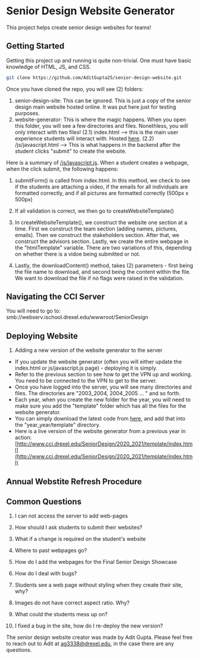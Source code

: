# Senior Design Website Generator
This project helps create senior design websites for teams!

## Getting Started 

Getting this project up and running is quite non-trivial. One must have basic knowledge of HTML, JS, and CSS. 

```bash
git clone https://github.com/AditGupta25/senior-design-website.git
```

Once you have cloned the repo, you will see (2) folders:
1) senior-design-site: This can be ignored. This is just a copy of the senior design main website hosted online. It was put here just for testing purposes.
2) website-generator: This is where the magic happens. When you open this folder, you will see a few directories and files. Nonethless, you will only interact with two files! 
    (2.1) index.html --> this is the main user experience students will interact with. Hosted [here](http://www.cci.drexel.edu/SeniorDesign/2020_2021/template/index.html?fbclid=IwAR1lyYtR4I0iD-KxFC1Sb9SZNxagq29t9NNb8rZBuVnlnZediDvzosq1IDA).
    (2.2) /js/javascript.html --> This is what happens in the backend after the student clicks "submit" to create the website. 


Here is a summary of [/js/javascript.js](https://github.com/AditGupta25/senior-design-website/blob/develop/website-generator/js/javascript.js). When a student creates a webpage, when the click submit, the following happens: 
1) submitForm() is called from index.html. In this method, we check to see if the students are attaching a video, if the emails for all individuals are formatted correctly, and if all pictures are formatted correctly (500px x 500px)

2) If all validation is correct, we then go to createWebsiteTemplate()

3) In createWebsiteTemplate(), we construct the website one section at a time. First we construct the team section (adding names, pictures, emails). Then we construct the stakeholders section. After that, we construct the advisors section. Lastly, we create the entire webpage in the "htmlTemplate" variable. There are two variations of this, depending on whether there is a vidoe being submitted or not. 

4) Lastly, the downloadContent() method, takes (2) parameters - first being the file name to download, and second being the content within the file. We want to download the file if no flags were raised in the validation.


## Navigating the CCI Server 

You will need to go to:
smb://webserv.ischool.drexel.edu/wwwroot/SeniorDesign 


## Deploying Website
<!-- In this section we will go over two types of deployments that you may have to deal with: -->
1) Adding a new version of the website generator to the server
- If you update the website generator (often you will either update the index.html or js/javascript.js page) - deploying it is simply. 
- Refer to the previous section to see how to get the VPN up and working. You need to be connected to the VPN to get to the server. 
- Once you have logged into the server, you will see many directories and files. The directories are "2003_2004, 2004_2005 ... " and so forth. 
- Each year, when you create the new folder for the year, you will need to make sure you add the "template" folder which has all the files for the website generator. 
- You can simply download the latest code from [here](https://github.com/AditGupta25/senior-design-website/tree/develop/website-generator), and add that into the "year_year/template" directory.
- Here is a live version of the website generator from a previous year in action: 
[http://www.cci.drexel.edu/SeniorDesign/2020_2021/template/index.html](http://www.cci.drexel.edu/SeniorDesign/2020_2021/template/index.html)


<!-- 2) Adding a student's website to the server  -->

## Annual Webstite Refresh Procedure 


## Common Questions
1) I can not access the server to add web-pages

2) How should I ask students to submit their websites? 

3) What if a change is required on the student's website

4) Where to past webpages go?

5) How do I add the webpages for the Final Senior Design Showcase 

6) How do I deal with bugs? 

7) Students see a web page without styling when they create their site, why? 

8) Images do not have correct aspect ratio. Why? 

9) What could the students mess up on? 

10) I fixed a bug in the site, how do I re-deploy the new version? 


The senior design website creator was made by Adit Gupta. Please feel free to reach out to Adit at ag3338@drexel.edu, in the case there are any questions.